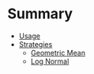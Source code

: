 # Summary

- [Usage](./usage.md)
- [Strategies](./strategies.md)
    - [Geometric Mean](./strategies/geometric_mean.md)
    - [Log Normal](./strategies/log_normal.md)
